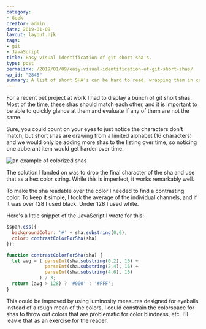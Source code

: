 ```yaml
---
category:
- Geek
creator: admin
date: 2019-01-09
layout: layout.njk
tags:
- git
- JavaScript
title: Easy visual identification of git short sha's.
type: post
permalink: /2019/01/09/easy-visual-identification-of-git-short-shas/
wp_id: "2845"
summary: A list of short SHA's can be hard to read, wrapping them in color can help.
---
```


For a recent pet project at work I had to display a bunch of git short shas.  Most of the time, these shas should match each other, and it is important to be able to quickly glance at them and evaluate if any of them are not the same.

Sure, you could count on your eyes to just notice the characters don't match, but short shas are drawing from a limited alphabet (16 characters) and we would only be adding more shas to the listing over time, so noticing one abberant item would get harder over time.

![an example of colorized shas](http://static.velvetcache.org/pages/2019/01/09/easy-visual-identification-of-git-short-shas/example.png)

The solution I landed on was to drop the final character of the sha and use that as a hex color string.  While this is imperfect, it works remarkably well.

To make the sha readable over the color I needed to find a contrasting color.  To keep it simple, I took the average of the individual channels, and if it was over 128 I used black.  Under 128 I used white.

Here's a little snippet of the JavaScript I wrote for this:

```javascript
$span.css({
  backgroundColor: '#' + sha.substring(0,6),
  color: contrastColorForSha(sha)
});

function contrastColorForSha(sha) {
  let avg = ( parseInt(sha.substring(0,2), 16) + 
              parseInt(sha.substring(2,4), 16) +
              parseInt(sha.substring(4,6), 16)
            ) / 3;
  return (avg > 128) ? '#000' : '#FFF';
}
```

This could be improved by using luminosity measures designed for eyeballs instead of a rough mean of the colors, I could constrain the colorspace for shas to throw out colors that are problematic for color blindness, etc.  I'll leav e that as an exercise for the reader.
